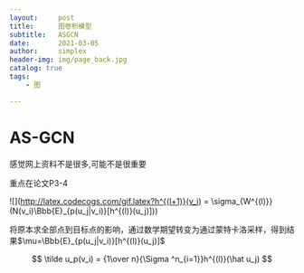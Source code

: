 ```yaml
---
layout:     post
title:      图卷积模型
subtitle:   ASGCN
date:       2021-03-05
author:     simplex
header-img: img/page_back.jpg
catalog: true
tags:
    - 图

---
```


# AS-GCN

感觉网上资料不是很多,可能不是很重要

重点在论文P3-4



![](http://latex.codecogs.com/gif.latex?h^{(l+1)}(v_i) = \sigma_{W^{(l)}}(N(v_i)\Bbb{E}_{p(u_j|v_i)}[h^{(l)}(u_j)]))




将原本求全部点到目标点的影响，通过数学期望转变为通过蒙特卡洛采样，得到结果$\mu=\Bbb{E}_{p(u_j|v_i)}[h^{(l)}(u_j)]$



$$
\tilde u_p(v_i) = {1\over n}{\Sigma ^n_{i=1}}h^{(l)}(\hat u_j)
$$


